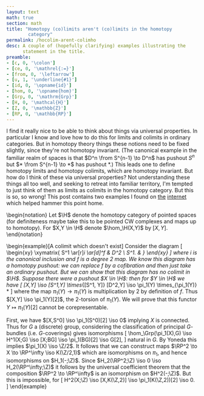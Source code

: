 ```yaml
---
layout: text
math: true
section: math
title: "Homotopy (co)limits aren't (co)limits in the homotopy
        category"
permalink: /hocolim-arent-colimho
desc: A couple of (hopefully clarifying) examples illustrating the
      statement in the title.
preamble:
- [c, 0, '\colon']
- [ce, 0, '\mathrel{:=}']
- [from, 0, '\leftarrow']
- [u, 1, '\underline{#1}']
- [id, 0, '\opname{id}']
- [hom, 0, '\opname{hom}']
- [Grp, 0, '\mathrm{Grp}']
- [H, 0, '\mathcal{H}']
- [Z, 0, '\mathbb{Z}']
- [RP, 0, '\mathbb{RP}']
---
```


I find it really nice to be able to think about things via universal
properties. In particular I know and love how to do this for limits
and colimits in ordinary categories. But in homotopy theory things
these notions need to be fixed slightly, since they're not homotopy
invariant. (The canonical example in the familiar realm of spaces is
that $D^n \from S^{n-1} \to D^n$ has pushout $S^n$ but $* \from
S^{n-1} \to *$ has pushout $*$.) This leads one to define homotopy
limits and homotopy colimits, which are homotopy invariant. But how do
I think of these via universal properties? Not understanding these
things all too well, and seeking to retreat into familiar territory,
I'm tempted to just think of them as limits as colimits in the
homotopy category. But this is so, so wrong! This post contains two
examples I found on [the][exist] [internet][match] which helped hammer
this point home.

\begin{notation}
Let $\H$ denote the homotopy category of pointed spaces (for
definiteness maybe take this to be pointed CW complexes and maps up to
homotopy). For $X,Y \in \H$ denote $\hom_\H(X,Y)$ by $[X,Y]$.
\end{notation}

\begin{example}[A colimit which doesn't exist]
Consider the diagram
\[
\begin{xy}
  \xymatrix{
    S^1 \ar[r]_i \ar[d]^f & D^2 \\ S^1. &
  }
\end{xy}
\]
where $i$ is the canonical inclusion and $f$ is a degree $2$ map. We
know this diagram has a homotopy pushout: we can replace $f$ by a
cofibration and then just take an ordinary pushout. But we can show
that this diagram has no colimit in $\H$. Suppose there were a pushout
$X \in \H$: then for $Y \in \H$ we have
\[
[X,Y] \iso [S^1,Y] \times_{[S^1, Y]} [D^2,Y] \iso \pi_1(Y)
\times_{\pi_1(Y)} *
\]
where the map $\pi_1(Y) \to \pi_1(Y)$ is multiplication by $2$ by
definition of $f$. Thus $[X,Y] \iso \pi_1(Y)[2]$, the $2$-torsion of
$\pi_1(Y)$. We will prove that this functor $Y \mapsto \pi_1(Y)[2]$
cannot be corepresentable.

First, we have $[X,S^0] \iso \pi_1(S^0)[2] \iso 0$
implying $X$ is connected. Thus for $G$ a (discrete) group,
considering the classification of principal $G$-bundles
(i.e. $G$-coverings) gives isomorphisms
\[
\hom_\Grp(\pi_1(X),G) \iso H^1(X;G) \iso [X;BG] \iso \pi_1(BG)[2] \iso
G[2],
\]
natural in $G$. By Yoneda this implies $\pi_1(X) \iso \Z/2$. It
follows that we can construct maps $\RP^2 \to X \to \RP^\infty \iso
K(\Z/2,1)$ which are isomorphisms on $\pi_1$, and hence isomorphisms
on $H_1(-;\Z)$. Since $H_2(\RP^2;\Z) \iso 0 \iso H_2(\RP^\infty;\Z)$
it follows by the universal coefficient theorem that the composition
$\RP^2 \to \RP^\infty$ is an isomorphism on $H^2(-;\Z)$. But this is
impossible, for
\[
H^2(X;\Z) \iso [X,K(\Z,2)] \iso \pi_1(K(\Z,2))[2] \iso 0.
\]
\end{example}



[exist]: http://mathoverflow.net/questions/10364/categorical-homotopy-colimits
[match]: http://math.stackexchange.com/questions/70028/homotopy-pushouts-and-induced-maps/